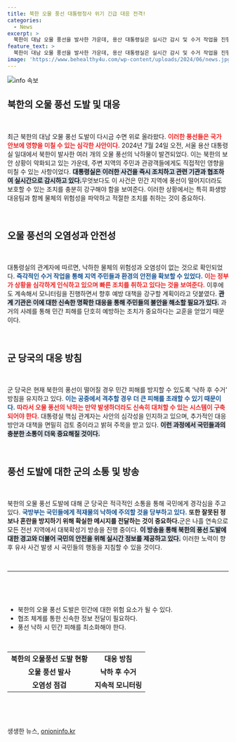 ```yaml
---
title: 북한 오물 풍선 대통령청사 위기 긴급 대응 전격!
categories:
  - News
excerpt: >
  북한이 대남 오물 풍선을 발사한 가운데, 용산 대통령실은 실시간 감시 및 수거 작업을 진행 중이다. 군 당국은 낙하물의 위험성은 없다고 발표하며, 국민들에게 주의를 당부했다. 북한의 10번째 풍선 도발에 대한 대응이 강화되고 있다.
feature_text: >
  북한이 대남 오물 풍선을 발사한 가운데, 용산 대통령실은 실시간 감시 및 수거 작업을 진행 중이다. 군 당국은 낙하물의 위험성은 없다고 발표하며, 국민들에게 주의를 당부했다. 북한의 10번째 풍선 도발에 대한 대응이 강화되고 있다.
image: 'https://www.behealthy4u.com/wp-content/uploads/2024/06/news.jpg'
---
```


<p><img src="https://www.behealthy4u.com/wp-content/uploads/2024/06/news.jpg" alt="info 속보" /></p>

<h2 data-ke-size="size26">북한의 오물 풍선 도발 및 대응</h2>

<p data-ke-size="size16">&nbsp;</p>

<p data-ke-size="size16">최근 북한의 대남 오물 풍선 도발이 다시금 수면 위로 올라왔다. <b><span style="color: #ee2323;">이러한 풍선들은 국가 안보에 영향을 미칠 수 있는 심각한 사안이다.</span></b> 2024년 7월 24일 오전, 서울 용산 대통령실 일대에서 북한이 발사한 여러 개의 오물 풍선의 낙하물이 발견되었다. 이는 북한의 보안 상황이 악화되고 있는 가운데, 주변 지역의 주민과 관광객들에게도 직접적인 영향을 미칠 수 있는 사항이었다. <b><span style="background-color: #21538527;">대통령실은 이러한 사건을 즉시 조치하고 관련 기관과 협조하여 실시간으로 감시하고 있다.</span></b>무엇보다도 이 사건은 민간 지역에 풍선이 떨어지더라도 보호할 수 있는 조치를 충분히 강구해야 함을 보여준다. 이러한 상황에서는 특히 화생방 대응팀과 함께 물체의 위험성을 파악하고 적절한 조치를 취하는 것이 중요하다.</p>

<p data-ke-size="size16">&nbsp;</p>

<h2 data-ke-size="size26">오물 풍선의 오염성과 안전성</h2>

<p data-ke-size="size16">&nbsp;</p>

<p data-ke-size="size16">대통령실의 관계자에 따르면, 낙하한 물체의 위험성과 오염성이 없는 것으로 확인되었다. <b><span style="color: #1a5490;">즉각적인 수거 작업을 통해 지역 주민들과 환경의 안전을 확보할 수 있었다.</span></b> <b><span style="color: #ee2323;">이는 정부가 상황을 심각하게 인식하고 있으며 빠른 조치를 취하고 있다는 것을 보여준다.</span></b> 이후에도 계속해서 모니터링을 진행하면서 향후 예방 대책을 강구할 계획이라고 덧붙였다. <b><span style="background-color: #21538527;">관계 기관은 이에 대한 신속한 명확한 대응을 통해 주민들의 불안을 해소할 필요가 있다.</span></b> 과거의 사례를 통해 민간 피해를 단호히 예방하는 조치가 중요하다는 교훈을 얻었기 때문이다.</p>

<p data-ke-size="size16">&nbsp;</p>

<h2 data-ke-size="size26">군 당국의 대응 방침</h2>

<p data-ke-size="size16">&nbsp;</p>

<p data-ke-size="size16">군 당국은 현재 북한의 풍선이 떨어질 경우 민간 피해를 방지할 수 있도록 ‘낙하 후 수거’ 방침을 유지하고 있다. <b><span style="color: #1a5490;">이는 공중에서 격추할 경우 더 큰 피해를 초래할 수 있기 때문이다.</span></b> <b><span style="color: #ee2323;">따라서 오물 풍선의 낙하는 만약 발생하더라도 신속히 대처할 수 있는 시스템이 구축되어야 한다.</span></b> 대통령실 핵심 관계자는 사안의 심각성을 인지하고 있으며, 추가적인 대응 방안과 대책을 면밀히 검토 중이라고 밝혀 주목을 받고 있다. <b><span style="background-color: #21538527;">이런 과정에서 국민들과의 충분한 소통이 더욱 중요해질 것이다.</span></b></p>

<p data-ke-size="size16">&nbsp;</p>

<h2 data-ke-size="size26">풍선 도발에 대한 군의 소통 및 방송</h2>

<p data-ke-size="size16">&nbsp;</p>

<p data-ke-size="size16">북한의 오물 풍선 도발에 대해 군 당국은 적극적인 소통을 통해 국민에게 경각심을 주고 있다. <b><span style="color: #1a5490;">국방부는 국민들에게 적재물의 낙하에 주의할 것을 당부하고 있다.</span></b> <b><span style="ee2323;">또한 잘못된 정보나 혼란을 방지하기 위해 확실한 메시지를 전달하는 것이 중요하다.</span></b>군은 나흘 연속으로 모든 전선 지역에서 대북확성기 방송을 진행 중이다. <b><span style="background-color: #21538527;">이 방송을 통해 북한의 풍선 도발에 대한 경고와 더불어 국민의 안전을 위해 실시간 정보를 제공하고 있다.</span></b> 이러한 노력이 향후 유사 사건 발생 시 국민들의 행동을 지침할 수 있을 것이다.</p>

<p data-ke-size="size16">&nbsp;</p>

<hr>

<p data-ke-size="size16">&nbsp;<p data-ke-size="size16">&nbsp;</p> 

<ul>
  <li>북한의 오물 풍선 도발은 민간에 대한 위험 요소가 될 수 있다.</li>
  <li>협조 체계를 통한 신속한 정보 전달이 필요하다.</li>
  <li>풍선 낙하 시 민간 피해를 최소화해야 한다.</li>
</ul>

<p data-ke-size="size16">&nbsp;</p>

<table>
  <tr>
    <td style="text-align: center; height: 17px;"><b>북한의 오물풍선 도발 현황</b></td>
    <td style="text-align: center; height: 17px;"><b>대응 방침</b></td>
  </tr>
  <tr>
    <td style="text-align: center; height: 17px;"><b>오물 풍선 발사</b></td>
    <td style="text-align: center; height: 17px;"><b>낙하 후 수거</b></td>
  </tr>
  <tr>
    <td style="text-align: center; height: 17px;"><b>오염성 점검</b></td>
    <td style="text-align: center; height: 17px;"><b>지속적 모니터링</b></td>
  </tr>
</table>

<p data-ke-size="size16">&nbsp;</p>

<p data-ke-size="size16">&nbsp;</p>
생생한 뉴스, <a href="https://onioninfo.kr" rel="dofollow">onioninfo.kr</a>


